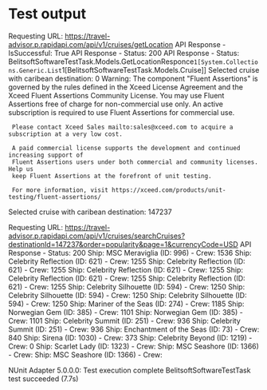 # Test output

Requesting URL: https://travel-advisor.p.rapidapi.com/api/v1/cruises/getLocation
API Response - IsSuccessful: True
API Response - Status: 200
API Response - Status: BelitsoftSoftwareTestTask.Models.GetLocationResponce`1[System.Collections.Generic.List`1[BelitsoftSoftwareTestTask.Models.Cruise]]
Selected cruise with caribean destination: 0
     Warning:
     The component "Fluent Assertions" is governed by the rules defined in the Xceed License Agreement and
     the Xceed Fluent Assertions Community License. You may use Fluent Assertions free of charge for
     non-commercial use only. An active subscription is required to use Fluent Assertions for commercial use.

     Please contact Xceed Sales mailto:sales@xceed.com to acquire a subscription at a very low cost.

     A paid commercial license supports the development and continued increasing support of
     Fluent Assertions users under both commercial and community licenses. Help us
     keep Fluent Assertions at the forefront of unit testing.

     For more information, visit https://xceed.com/products/unit-testing/fluent-assertions/
Selected cruise with caribean destination: 147237

Requesting URL: https://travel-advisor.p.rapidapi.com/api/v1/cruises/searchCruises?destinationId=147237&order=popularity&page=1&currencyCode=USD
API Response - Status: 200
Ship: MSC Meraviglia (ID: 996) - Crew: 1536
Ship: Celebrity Reflection (ID: 621) - Crew: 1255
Ship: Celebrity Reflection (ID: 621) - Crew: 1255
Ship: Celebrity Reflection (ID: 621) - Crew: 1255
Ship: Celebrity Reflection (ID: 621) - Crew: 1255
Ship: Celebrity Reflection (ID: 621) - Crew: 1255
Ship: Celebrity Silhouette (ID: 594) - Crew: 1250
Ship: Celebrity Silhouette (ID: 594) - Crew: 1250
Ship: Celebrity Silhouette (ID: 594) - Crew: 1250
Ship: Mariner of the Seas (ID: 274) - Crew: 1185
Ship: Norwegian Gem (ID: 385) - Crew: 1101
Ship: Norwegian Gem (ID: 385) - Crew: 1101
Ship: Celebrity Summit (ID: 251) - Crew: 936
Ship: Celebrity Summit (ID: 251) - Crew: 936
Ship: Enchantment of the Seas (ID: 73) - Crew: 840
Ship: Sirena (ID: 1030) - Crew: 373
Ship: Celebrity Beyond (ID: 1219) - Crew: 0
Ship: Scarlet Lady (ID: 1323) - Crew: 
Ship: MSC Seashore (ID: 1366) - Crew: 
Ship: MSC Seashore (ID: 1366) - Crew: 

NUnit Adapter 5.0.0.0: Test execution complete
  BelitsoftSoftwareTestTask test succeeded (7.7s)